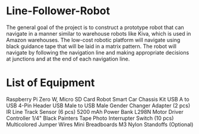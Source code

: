 # Line-Follower-Robot
The general goal of the project is to construct a prototype robot that can navigate in a manner similar to warehouse robots like Kiva, which is used in Amazon warehouses. The low-cost robotic platform will navigate using black guidance tape that will be laid in a matrix pattern. The robot will navigate by following the navigation line and making appropriate decisions at junctions and at the end of each navigation line.

# List of Equipment

Raspberry Pi Zero W,
Micro SD Card
Robot Smart Car Chassis Kit
USB A to USB 4-Pin Header
USB Male to USB Male Gender Changer Adapter (2 pcs)
IR Line Track Sensor (6 pcs)
5200 mAh Power Bank
L298N Motor Driver Controller
1/4" Black Painters Tape
Photo Interrupter Switch (10 pcs)
Multicolored Jumper Wires
Mini Breadboards
M3 Nylon Standoffs (Optional)
